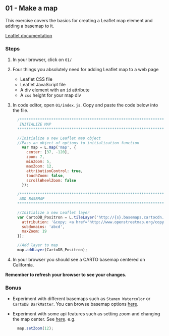 ## 01 - Make a map

This exercise covers the basics for creating a Leaflet map element and adding a basemap to it.

[Leaflet documentation](http://leafletjs.com/reference-1.0.3.html)

### Steps

1. In your browser, click on `01/`
2. Four things you absolutely need for adding Leaflet map to a web page
    - Leaflet CSS file
    - Leaflet JavaScript file
    - A div element with an `id` attribute
    - A `css` height for your map div
3. In code editor, open `01/index.js`. Copy and paste the code below into the file.

    ```javascript
      /*******************************************************************
       INITIALIZE MAP
      ********************************************************************/

      //Initialize a new Leaflet map object
      //Pass an object of options to initialization function
        var map = L.map('map', {
          center: [37, -120],
          zoom: 7,
          minZoom: 5,
          maxZoom: 12,
          attributionControl: true,
          touchZoom: false,
          scrollWheelZoom: false
        });

      /**********************************************************************
       ADD BASEMAP
      ***********************************************************************/

      //Initialize a new Leaflet layer
      var CartoDB_Positron = L.tileLayer('http://{s}.basemaps.cartocdn.com/light_all/{z}/{x}/{y}.png', {
        attribution: '&copy; <a href="http://www.openstreetmap.org/copyright">OpenStreetMap</a> &copy; <a href="http://cartodb.com/attributions">CartoDB</a>',
        subdomains: 'abcd',
        maxZoom: 19
      });

      //Add layer to map
      map.addLayer(CartoDB_Positron);

    ```

4. In your browser you should see a CARTO basemap centered on California.

__Remember to refresh your browser to see your changes.__

### Bonus
* Experiment with different basemaps such as `Stamen Watercolor` or `CartoDB DarkMatter`. You can browse basemap options [here](http://leaflet-extras.github.io/leaflet-providers/preview/index.html).

* Experiment with some api features such as setting zoom and changing the map center. See [here](http://leafletjs.com/reference.html#map-set-methods). e.g.
    ```javascript
      map.setZoom(12);
    ```
